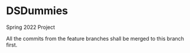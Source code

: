 # DSDummies
Spring 2022 Project

All the commits from the feature branches shall be merged to this branch first.
